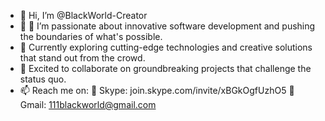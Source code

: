 - 👋 Hi, I’m @BlackWorld-Creator
- 👀 👀 I’m passionate about innovative software development and pushing the boundaries of what's possible.
- 🌱 Currently exploring cutting-edge technologies and creative solutions that stand out from the crowd.
- 💞️ Excited to collaborate on groundbreaking projects that challenge the status quo.
- 📫 Reach me on:
  💬 Skype: join.skype.com/invite/xBGkOgfUzhO5
  📧 Gmail: 111blackworld@gmail.com

<!---
BlackWorld-Creater/BlackWorld-Creater is a ✨ special ✨ repository because its `README.md` (this file) appears on your GitHub profile.
You can click the Preview link to take a look at your changes.
--->
